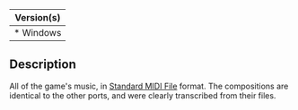 | Version(s) |
| ---------- |
| * Windows |

## Description

All of the game's music, in [Standard MIDI File](https://en.wikipedia.org/wiki/MIDI#Standard_files) format. The compositions are identical to the other ports, and were clearly transcribed from their files.
